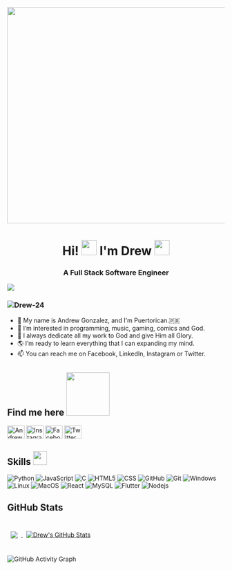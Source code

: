 <img align="center" src=https://img.search.brave.com/TzOwej2-1z0dfTJWV0E7nDbaAfAh_MRu0zVumkalWfk/rs:fit:540:260:1/g:ce/aHR0cDovL3BhMS5u/YXJ2aWkuY29tLzYw/NzMvYWM3MjI3NDdl/OTJkNTc0ZTFkZmQ4/OWM4NzUxYTE2ZmUw/NjA2M2UwNl9ocS5n/aWY.gif width=850 height=500/>
<h1 align="center">Hi! <img src = "https://c.tenor.com/H4h_7mBCu7wAAAAi/peace-peace-out.gif" width = 35px> I'm Drew <img src = "https://c.tenor.com/s4yHddWuaDIAAAAi/glasses-shades-on.gif" width = 35px></h1>
<h3 align="center">A Full Stack Software Engineer</h3>
<a href='[https://github.com/Drew-24/Drew-24/blob/master/Andrew%20Resume.pdf](https://github.com/Drew-24/Drew-24/blob/master/Andrew%20Resume%20Updated.pdf)'><img align="center" src="https://img.shields.io/badge/RESUME-important?style=for-the-badge"></a>
 
<h3 align="left"> <img src="https://komarev.com/ghpvc/?username=Drew-246&label=Profile%20views&color=0e75b6&style=flat" alt="Drew-24" /> </h3>

- 👋 My name is Andrew Gonzalez, and I'm Puertorican.🇵🇷
- 👀 I’m interested in programming, music, gaming, comics and God.
- 🌱 I always dedicate all my work to God and give Him all Glory.
- 🌎 I’m ready to learn everything that I can expanding my mind.
- 📫 You can reach me on Facebook, LinkedIn, Instagram or Twitter.

<h2> Find me here <img src='https://raw.githubusercontent.com/ShahriarShafin/ShahriarShafin/main/Assets/handshake.gif' width="100px"> </h2>
<a href=https://www.linkedin.com/in/andrew-gonzález-13b303215/" target="blank"><img align="center" src="https://raw.githubusercontent.com/rahuldkjain/github-profile-readme-generator/master/src/images/icons/Social/linked-in-alt.svg" alt="Andrew Gonzalez" height="30" width="40" /></a> 
<a href="https://instagram.com/_drew_24_" target="blank"><img align="center" src="https://raw.githubusercontent.com/rahuldkjain/github-profile-readme-generator/master/src/images/icons/Social/instagram.svg" alt="Instagram" height="30" width="40" /></a>
<a href="https://facebook.com/Awgon24" target="blank"><img align="center" src="https://raw.githubusercontent.com/rahuldkjain/github-profile-readme-generator/master/src/images/icons/Social/facebook.svg" alt="Facebook" height="30" width="40" /></a>
<a href="https://twitter.com/eldrew24" target="blank"><img align="center" src="https://raw.githubusercontent.com/rahuldkjain/github-profile-readme-generator/master/src/images/icons/Social/twitter.svg" alt="Twitter" height="30" width="40" /></a>
 
</p>

<!---
Drew-24/Drew-24 is a ✨ special ✨ repository because its `README.md` (this file) appears on your GitHub profile.
You can click the Preview link to take a look at your changes.
--->
<h2> Skills  <img src = "https://media2.giphy.com/media/QssGEmpkyEOhBCb7e1/giphy.gif?cid=ecf05e47a0n3gi1bfqntqmob8g9aid1oyj2wr3ds3mg700bl&rid=giphy.gif" width = 32px> </h2>
<p align="center">

![Python](https://img.shields.io/badge/-Python-000?&logo=Python)
![JavaScript](https://img.shields.io/badge/-JavaScript-000?&logo=JavaScript)
![C](https://img.shields.io/badge/-C-000?&logo=C)
![HTML5](https://img.shields.io/badge/-HTML5-000?&logo=HTML5)
![CSS](https://img.shields.io/badge/-CSS-000?&logo=css3)
![GitHub](https://img.shields.io/badge/-GitHub-000?&logo=GitHub)
![Git](https://img.shields.io/badge/-Git-000?&logo=Git)
![Windows](https://img.shields.io/badge/-Windows-000?&logo=Windows)
![Linux](https://img.shields.io/badge/-Linux-000?&logo=Linux)
![MacOS](https://img.shields.io/badge/-MacOS-000?&logo=MacOS)
![React](https://img.shields.io/badge/-React-000?&logo=React)
![MySQL](https://img.shields.io/badge/-MySQL-000?&logo=MySQL)
![Flutter](https://img.shields.io/badge/-Flutter-000?&logo=Flutter)
![Nodejs](https://img.shields.io/badge/-Node.js-000?&logo=Node.js)

## GitHub Stats
<br>

<a href="https://github.com/Drew-24">
  <img align="center" style="margin:0.5rem" src="https://github-readme-stats.vercel.app/api/top-langs/?username=Drew-24&theme=dark&show_icons=true" />
</a>

<a href="https://github.com/Drew-24">
  <img align="center" style="margin:0.5rem" src="https://github-readme-stats.vercel.app/api?username=Drew-24&theme=dark&show_icons=true" alt="Drew's GitHub Stats" />
</a>

<br>
<br>

![GitHub Activity Graph](https://activity-graph.herokuapp.com/graph?username=Drew-24&bg_color=000000&color=4fff67&line=4fff67&point=fffff&area=true&hide_border=true)
